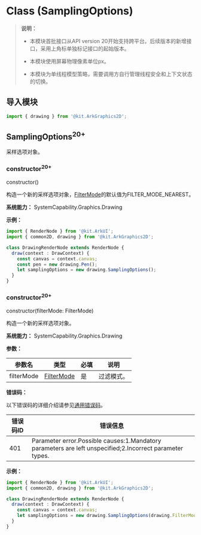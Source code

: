 # Class (SamplingOptions)

> **说明：**
>
> - 本模块首批接口从API version 20开始支持跨平台。后续版本的新增接口，采用上角标单独标记接口的起始版本。
>
> - 本模块使用屏幕物理像素单位px。
>
> - 本模块为单线程模型策略，需要调用方自行管理线程安全和上下文状态的切换。

## 导入模块

```ts
import { drawing } from '@kit.ArkGraphics2D';
```

## SamplingOptions<sup>20+</sup>

采样选项对象。

### constructor<sup>20+</sup>

constructor()

构造一个新的采样选项对象，[FilterMode](arkts-apis-graphics-drawing-e.md#filtermode20)的默认值为FILTER_MODE_NEAREST。

**系统能力：** SystemCapability.Graphics.Drawing

**示例：**

```ts
import { RenderNode } from '@kit.ArkUI';
import { common2D, drawing } from '@kit.ArkGraphics2D';

class DrawingRenderNode extends RenderNode {
  draw(context : DrawContext) {
    const canvas = context.canvas;
    const pen = new drawing.Pen();
    let samplingOptions = new drawing.SamplingOptions();
  }
}
```

### constructor<sup>20+</sup>

constructor(filterMode: FilterMode)

构造一个新的采样选项对象。

**系统能力：** SystemCapability.Graphics.Drawing

**参数：**

| 参数名     | 类型                   | 必填 | 说明                                 |
| ---------- | --------------------- | ---- | ----------------------------------- |
| filterMode | [FilterMode](arkts-apis-graphics-drawing-e.md#filtermode20)    | 是   | 过滤模式。                    |

**错误码：**

以下错误码的详细介绍请参见[通用错误码](../errorcodes/errorcode-universal.md)。

| 错误码ID | 错误信息 |
| ------- | --------------------------------------------|
| 401 | Parameter error.Possible causes:1.Mandatory parameters are left unspecified;2.Incorrect parameter types. |

**示例：**

```ts
import { RenderNode } from '@kit.ArkUI';
import { common2D, drawing } from '@kit.ArkGraphics2D';

class DrawingRenderNode extends RenderNode {
  draw(context : DrawContext) {
    const canvas = context.canvas;
    let samplingOptions = new drawing.SamplingOptions(drawing.FilterMode.FILTER_MODE_NEAREST);
  }
}
```